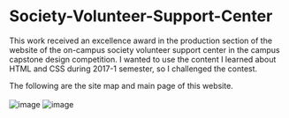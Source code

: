 # Society-Volunteer-Support-Center
This work received an excellence award in the production section of the website of the on-campus society volunteer support center in the campus capstone design competition.
I wanted to use the content I learned about HTML and CSS during 2017-1 semester, so I challenged the contest.
<br/>

The following are the site map and main page of this website.<br/><br/>
![image](https://user-images.githubusercontent.com/52367973/116244275-bfd6d480-a7a2-11eb-9592-4672e7aafefd.png)
![image](https://user-images.githubusercontent.com/52367973/116243994-74bcc180-a7a2-11eb-9e8a-400e4e7680c9.png)
